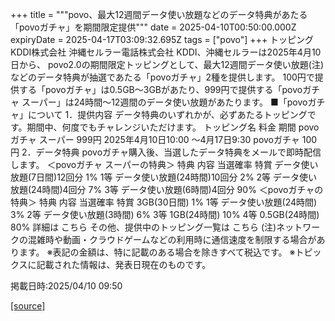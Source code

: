 +++
title = """povo、最大12週間データ使い放題などのデータ特典があたる「povoガチャ」を期間限定提供"""
date = 2025-04-10T00:50:00.000Z
expiryDate = 2025-04-17T03:09:32.695Z
tags = ["povo"]
+++
トッピング KDDI株式会社 沖縄セルラー電話株式会社 KDDI、沖縄セルラーは2025年4月10日から、 povo2.0の期間限定トッピングとして、最大12週間データ使い放題(注)などのデータ特典が抽選であたる「povoガチャ」2種を提供します。 100円で提供する「povoガチャ」は0.5GB～3GBがあたり、999円で提供する「povoガチャ スーパー」は24時間～12週間のデータ使い放題があたります。 ■「povoガチャ」について 1．提供内容 データ特典のいずれかが、必ずあたるトッピングです。期間中、何度でもチャレンジいただけます。 トッピング名 料金 期間 povoガチャ スーパー 999円 2025年4月10日10:00 ～4月17日9:30 povoガチャ 100円 2．データ特典 povoガチャ購入後、当選したデータ特典をメールで即時配信します。 ＜povoガチャ スーパーの特典＞ 特典 内容 当選確率 特賞 データ使い放題(7日間)12回分 1% 1等 データ使い放題(24時間)10回分 2% 2等 データ使い放題(24時間)4回分 7% 3等 データ使い放題(6時間)4回分 90% ＜povoガチャの特典＞ 特典 内容 当選確率 特賞 3GB(30日間) 1% 1等 データ使い放題(24時間) 3% 2等 データ使い放題(3時間) 6% 3等 1GB(24時間) 10% 4等 0.5GB(24時間) 80% 詳細は こちら その他、提供中のトッピング一覧は こちら (注)ネットワークの混雑時や動画・クラウドゲームなどの利用時に通信速度を制限する場合があります。 ※表記の金額は、特に記載のある場合を除きすべて税込です。 ※トピックスに記載された情報は、発表日現在のものです。

掲載日時:2025/04/10 09:50

[[source]](https://povo.jp/news/newsrelease/20250410_02/)
